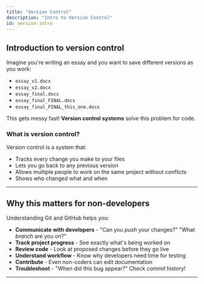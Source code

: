 ```yaml
---
title: "Version Control"
description: "Intro to Version Control"
id: version-intro
---
```


## Introduction to version control

Imagine you're writing an essay and you want to save different versions as you work:
- `essay_v1.docx`
- `essay_v2.docx`
- `essay_final.docx`
- `essay_final_FINAL.docx`
- `essay_final_FINAL_this_one.docx`

This gets messy fast! **Version control systems** solve this problem for code.

### What is version control?

Version control is a system that:
- Tracks every change you make to your files
- Lets you go back to any previous version
- Allows multiple people to work on the same project without conflicts
- Shows who changed what and when

---
## Why this matters for non-developers

Understanding Git and GitHub helps you:
- **Communicate with developers** - "Can you *push* your changes?" "What *branch* are you on?"
- **Track project progress** - See exactly what's being worked on
- **Review code** - Look at proposed changes before they go live
- **Understand workflow** - Know why developers need time for testing
- **Contribute** - Even non-coders can edit documentation
- **Troubleshoot** - "When did this bug appear?" Check *commit* history!
---
